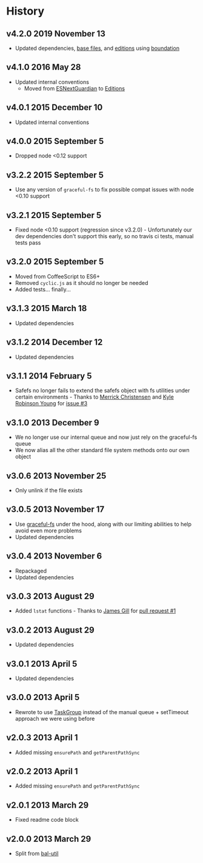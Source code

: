 # History

## v4.2.0 2019 November 13

- Updated dependencies, [base files](https://github.com/bevry/base), and [editions](https://editions.bevry.me)
  using [boundation](https://github.com/bevry/boundation)

## v4.1.0 2016 May 28

- Updated internal conventions
    - Moved from [ESNextGuardian](https://github.com/bevry/esnextguardian)
      to [Editions](https://github.com/bevry/editions)

## v4.0.1 2015 December 10

- Updated internal conventions

## v4.0.0 2015 September 5

- Dropped node <0.12 support

## v3.2.2 2015 September 5

- Use any version of `graceful-fs` to fix possible compat issues with node <0.10 support

## v3.2.1 2015 September 5

- Fixed node <0.10 support (regression since v3.2.0) - Unfortunately our dev dependencies don't support this early, so
  no travis ci tests, manual tests pass

## v3.2.0 2015 September 5

- Moved from CoffeeScript to ES6+
- Removed `cyclic.js` as it should no longer be needed
- Added tests... finally...

## v3.1.3 2015 March 18

- Updated dependencies

## v3.1.2 2014 December 12

- Updated dependencies

## v3.1.1 2014 February 5

- Safefs no longer fails to extend the safefs object with fs utilities under certain environments - Thanks
  to [Merrick Christensen](https://github.com/iammerrick) and [Kyle Robinson Young](https://github.com/shama)
  for [issue #3](https://github.com/bevry/safefs/issues/3)

## v3.1.0 2013 December 9

- We no longer use our internal queue and now just rely on the graceful-fs queue
- We now alias all the other standard file system methods onto our own object

## v3.0.6 2013 November 25

- Only unlink if the file exists

## v3.0.5 2013 November 17

- Use [graceful-fs](https://github.com/isaacs/node-graceful-fs) under the hood, along with our limiting abilities to
  help avoid even more problems
- Updated dependencies

## v3.0.4 2013 November 6

- Repackaged
- Updated dependencies

## v3.0.3 2013 August 29

- Added `lstat` functions - Thanks to [James Gill](https://github.com/jagill)
  for [pull request #1](https://github.com/bevry/safefs/pull/1)

## v3.0.2 2013 August 29

- Updated dependencies

## v3.0.1 2013 April 5

- Updated dependencies

## v3.0.0 2013 April 5

- Rewrote to use [TaskGroup](https://npmjs.org/package/taskgroup) instead of the manual queue + setTimeout approach we
  were using before

## v2.0.3 2013 April 1

- Added missing `ensurePath` and `getParentPathSync`

## v2.0.2 2013 April 1

- Added missing `ensurePath` and `getParentPathSync`

## v2.0.1 2013 March 29

- Fixed readme code block

## v2.0.0 2013 March 29

- Split from [bal-util](https://github.com/balupton/bal-util)
